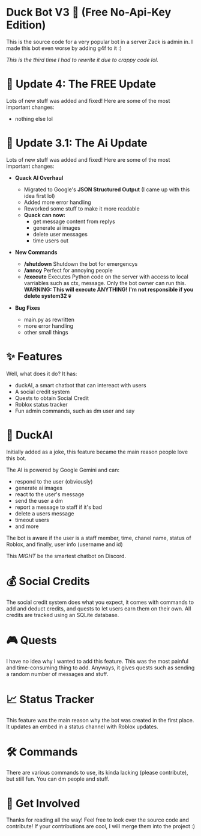 # Duck Bot V3 🦆 (Free No-Api-Key Edition)
This is the source code for a very popular bot in a server Zack is admin in. I made this bot even worse by adding g4f to it :)

*This is the third time I had to rewrite it due to crappy code lol.*

# 🤑 Update 4: The FREE Update
Lots of new stuff was added and fixed! Here are some of the most important changes:

- nothing else lol

# 🤖 Update 3.1: The Ai Update
Lots of new stuff was added and fixed! Here are some of the most important changes:

- **Quack AI Overhaul**
    - Migrated to Google's **JSON Structured Output** (I came up with this idea first lol)
    - Added more error handling
    - Reworked some stuff to make it more readable
    - **Quack can now:**
      - get message content from replys
      - generate ai images
      - delete user messages
      - time users out

- **New Commands**
    - **/shutdown** Shutdown the bot for emergencys
    - **/annoy** Perfect for annoying people
    - **/execute** Executes Python code on the server with access to local varriables such as ctx, message. Only the bot owner can run this. **WARNING: This will execute ANYTHING! I'm not responsible if you delete system32 💀**

- **Bug Fixes**
  - main.py as rewritten
  - more error handling
  - other small things

# ✨ Features

Well, what does it do? It has:

- duckAI, a smart chatbot that can intereact with users
- A social credit system
- Quests to obtain Social Credit
- Roblox status tracker
- Fun admin commands, such as dm user and say

# 🧠 DuckAI
Initially added as a joke, this feature became the main reason people love this bot.

The AI is powered by Google Gemini and can:

- respond to the user (obviously)
- generate ai images
- react to the user's message
- send the user a dm
- report a message to staff if it's bad
- delete a users message
- timeout users
- and more

The bot is aware if the user is a staff member, time, chanel name, status of Roblox, and finally, user info (username and id)

This *MIGHT* be the smartest chatbot on Discord.

# 💰 Social Credits
The social credit system does what you expect, it comes with commands to add and deduct credits, and quests to let users earn them on their own. All credits are tracked using an SQLite database.

# 🎮 Quests
I have no idea why I wanted to add this feature. This was the most painful and time-consuming thing to add. Anyways, it gives quests such as sending a random number of messages and stuff.

# 📈 Status Tracker
This feature was the main reason why the bot was created in the first place. It updates an embed in a status channel with Roblox updates.

# 🛠️ Commands
There are various commands to use, its kinda lacking (please contribute), but still fun. You can dm people and stuff.

# 🚀 Get Involved
Thanks for reading all the way! Feel free to look over the source code and contribute! If your contributions are cool, I will merge them into the project :)

